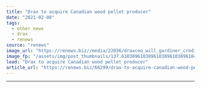 ```yaml
---
title: "Drax to acquire Canadian wood pellet producer"
date: "2021-02-08"
tags: 
  - other news
  - drax
  - renews
source: "renews"
image_url: "https://renews.biz//media/22036/draxceo_will_gardiner_credit_drax.jpg?mode=crop&width=770&heightratio=0.6103896103896103896103896104&slimmage=true"
image_fp: "/assets/img/post_thumbnails/137.6103896103896103896103896104&slimmage=true"
lead: "Drax to acquire Canadian wood pellet producer"
article_url: "https://renews.biz/66299/drax-to-acquire-canadian-wood-pellet-producer/"
---
```


---
